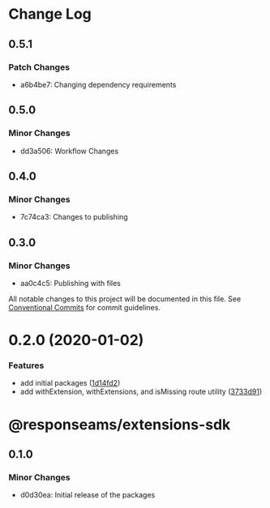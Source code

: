# Change Log

## 0.5.1

### Patch Changes

- a6b4be7: Changing dependency requirements

## 0.5.0

### Minor Changes

- dd3a506: Workflow Changes

## 0.4.0

### Minor Changes

- 7c74ca3: Changes to publishing

## 0.3.0

### Minor Changes

- aa0c4c5: Publishing with files

All notable changes to this project will be documented in this file.
See [Conventional Commits](https://conventionalcommits.org) for commit guidelines.

# 0.2.0 (2020-01-02)

### Features

- add initial packages ([1d14fd2](https://github.com/plunkettscott/app-common/commit/1d14fd28c08cb90d50663d5682298690699ab612))
- add withExtension, withExtensions, and isMissing route utility ([3733d91](https://github.com/plunkettscott/app-common/commit/3733d91b5848796e50984f32719f721eb1a3b1f5))

# @responseams/extensions-sdk

## 0.1.0

### Minor Changes

- d0d30ea: Initial release of the packages
